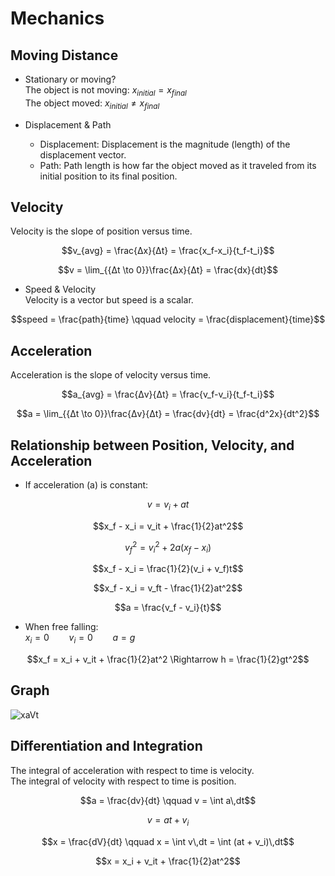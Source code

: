 # Mechanics
## Moving Distance

* Stationary or moving?  
  The object is not moving: $x_{initial} = x_{final}$  
  The object moved: $x_{initial} \not= x_{final}$

* Displacement & Path

  - Displacement: Displacement is the magnitude (length) of the displacement vector.
  - Path: Path length is how far the object moved as it traveled from its initial position to its final position.

## Velocity

Velocity is the slope of position versus time.

$$v_{avg} = \frac{Δx}{Δt} = \frac{x_f-x_i}{t_f-t_i}$$

$$v = \lim_{{Δt \to 0}}\frac{Δx}{Δt} = \frac{dx}{dt}$$

* Speed & Velocity  
  Velocity is a vector but speed is a scalar.

$$speed = \frac{path}{time} \qquad velocity = \frac{displacement}{time}$$

## Acceleration

Acceleration is the slope of velocity versus time.

$$a_{avg} = \frac{Δv}{Δt} = \frac{v_f-v_i}{t_f-t_i}$$

$$a = \lim_{{Δt \to 0}}\frac{Δv}{Δt} = \frac{dv}{dt} = \frac{d^2x}{dt^2}$$

## Relationship between Position, Velocity, and Acceleration

* If acceleration (a) is constant:

$$v = v_i + at$$

$$x_f - x_i = v_it + \frac{1}{2}at^2$$

$$v_f^2 = v_i^2 + 2a(x_f - x_i)$$

$$x_f - x_i = \frac{1}{2}(v_i + v_f)t$$

$$x_f - x_i = v_ft - \frac{1}{2}at^2$$

$$a = \frac{v_f - v_i}{t}$$

* When free falling:  
  $x_i = 0 \qquad v_i = 0 \qquad a = g$

$$x_f = x_i + v_it + \frac{1}{2}at^2 \Rightarrow h = \frac{1}{2}gt^2$$

## Graph

![xaVt](https://hackmd.io/_uploads/BJG-20sWyx.png)

## Differentiation and Integration

The integral of acceleration with respect to time is velocity.  
The integral of velocity with respect to time is position.

$$a = \frac{dv}{dt} \qquad v = \int a\,dt$$

$$v = at + v_i$$

$$x = \frac{dV}{dt} \qquad x = \int v\,dt = \int (at + v_i)\,dt$$

$$x = x_i + v_it + \frac{1}{2}at^2$$


